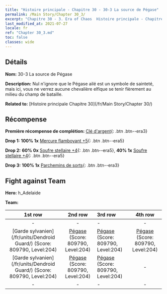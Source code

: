 ```yaml
---
title: "Histoire principale - Chapitre 30 - 30-3 La source de Pégase"
permalink: /Main Story/Chapter 30_3/
excerpt: "Chapitre 30 - 3. Era of Chaos  Histoire principale - Chapitre 30_3. 30-3 La source de Pégase"
last_modified_at: 2021-07-27
locale: fr
ref: "Chapter 30_3.md"
toc: false
classes: wide
---
```


## Détails

 **Nom:** 30-3 La source de Pégase

 **Description:** Nul n'ignore que le Pégase ailé est un symbole de sainteté, mais ici, vous ne verrez aucune chevalière elfique se tenir fièrement au milieu du champ de bataille.

 **Related to:** [Histoire principale Chapitre 30](/fr/Main Story/Chapter 30/)

## Récompense

 **Première récompense de complétion:** [Clé d'argent](/ItemsFR/con_693/){: .btn .btn--era3}

 **Drop 1:** **100% 1x** [Mercure flamboyant +5](/ItemsFR/mat_98/){: .btn .btn--era5}

 **Drop 2:** **60% 0x** [Soufre stellaire +4](/ItemsFR/mat_92/){: .btn .btn--era5}, **40% 1x** [Soufre stellaire +4](/ItemsFR/mat_92/){: .btn .btn--era5}

 **Drop 3:** **100% 1x** [Parchemins de sorts](/ItemsFR/con_694/){: .btn .btn--era3}


## Fight against Team
 **Hero:** h_Adelaide

 **Team:**


  | 1st row | 2nd row | 3rd row | 4th row |
  |:----:|:----:|:----|:----:|
  | - | - | - | - |
  | [Garde sylvanien](/fr/units/Dendroid Guard/) (Score: 809790, Level:204)  | [Pégase](/fr/units/Pegasus/) (Score: 809790, Level:204)  | [Pégase](/fr/units/Pegasus/) (Score: 809790, Level:204)  | [Pégase](/fr/units/Pegasus/) (Score: 809790, Level:204)  |
  | [Garde sylvanien](/fr/units/Dendroid Guard/) (Score: 809790, Level:204)  | [Pégase](/fr/units/Pegasus/) (Score: 809790, Level:204)  | [Pégase](/fr/units/Pegasus/) (Score: 809790, Level:204)  | - |
  | - | - | - | - |


